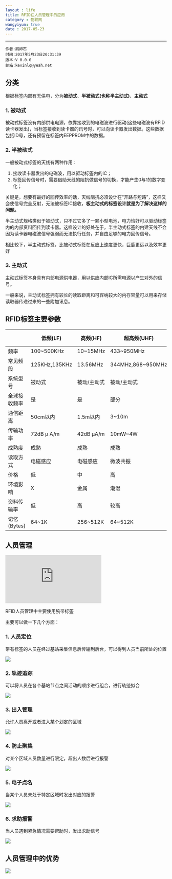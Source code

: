 ```yaml
---
layout : life
title: RFID在人员管理中的应用 
category : 物联网
wangyiyun: true
date : 2017-05-23
---
```


******

    作者:鹅卵石
    时间:2017年5月23日20:31:39
    版本:V 0.0.0
    邮箱:kevinlq@yeah.net

<!-- more -->

## 分类

根据标签内部有无供电，分为**被动式**、**半被动式(也称半主动式)**、**主动式**

### 1. 被动式
被动式标签没有内部供电电源，依靠接收到的电磁波进行驱动(这些电磁波有RFID读卡器发出)，当标签接收到读卡器的讯号时，可以向读卡器发出数据。这些数据包括ID号，还有预留在标签内EEPPROM中的数据。

### 2. 半被动式
一般被动式标签的天线有两种作用：
1. 接收读卡器发出的电磁波，用以驱动标签内的IC；
2. 标签回传信号时，需要借助天线的阻抗做信号的切换，才能产生0与1的数字变化；

关键是，想要有最好的回传效率的话，天线阻抗必须设计在“开路与短路”，这样又会使信号完全反射，无法被标签IC接收，**板主动式的标签设计就是为了解决这样的问题。**

半主动式规格类似于被动式，只不过它多了一颗小型电池，电力恰好可以驱动标签内的内部资料回传到读卡器。这样设计的好处在于，半主动式标签的内建天线不会因为读卡器电磁波信号强弱而无法执行任务，并自由足够的电力回传信号。

相比较下，半主动式标签，比被动式标签在反应上速度更快，巨鹿更远以及效率更好

### 3. 主动式
主动式标签本身具有内部电源供电器，用以供应内部IC所需电源以产生对外的信号。

一般来说，主动式标签拥有较长的读取距离和可容纳较大的内存容量可以用来存储读取器传递过来的一些附加讯息。


## RFID标签主要参数


|     | 低频(LF)    |高频(HF)     |超高频(UHF)     |微波(Microwave)|
| --- | --- | --- | --- |--|
| 频率      | 100~500KHz   | 10~15MHz    | 433~950MHz         | 1GHz以上  |
|常见频段   | 125KHz,135KHz |13.56MHz     | 344MHz,868~950MHz  | 2.45GHz,5.8GHz  |
|系统型号   | 被动式        | 被动/主动式   | 被动/主动式          | 被动/主动式   |
|全球接收频率| 是           |  是          |  部分              |  部分   |
|通信距离    |  50cm以内    | 1.5m以内     | 3~10m             |  3~10m   |
|传输功率    |  72dB μ A/m    | 42dB μA/m   | 10mW~4W            | 4W      |
|成熟度      | 成熟         | 成熟       |  成熟               | 开发中    |
|读取方式    | 电磁感应    | 电磁感应    | 微波共振              |  微波共振 |
|价格	    | 低       | 中     | 高 |高|
|环境影响    | X   |金属   | 潮湿 | 潮湿|
|资料传输率 | 低  |高  |较高  | 最高|
|记忆(Bytes) | 64~1K  | 256~512K  | 64~512K | 16~64K  |


## 人员管理

![参考文章](https://wenku.baidu.com/view/d76620d1e53a580216fcfec9.html?from=search)

RFID人员管理中主要使用腕带标签

主要可以做一下几个方面：
### 1. 人员定位
带有标签的人员在经过基站采集信息后传输到后台，可以得到人员当前所处的位置

![](/res/img/blog/物联网rfid001.png)

### 2. 轨迹追踪
可以将人员在各个基站节点之间活动的顺序进行组合，进行轨迹拟合

![](/res/img/blog/物联网rfid002.png)

### 3. 出入管理

允许人员离开或者进入某个划定的区域

![](/res/img/blog/物联网rfid003.png)

### 4. 防止聚集

对某个区域人员数量进行限定，超出人数后进行报警

![](/res/img/blog/物联网rfid004.png)

### 5. 电子点名
当某个人员未处于特定区域时发出对应的报警

![](/res/img/blog/物联网rfid005.png)

### 6. 求助报警

当人员遇到紧急情况需要帮助时，发出求助信号

![](/res/img/blog/物联网rfid006.png)

## 人员管理中的优势
![](/res/img/blog/物联网rfid007.png)
